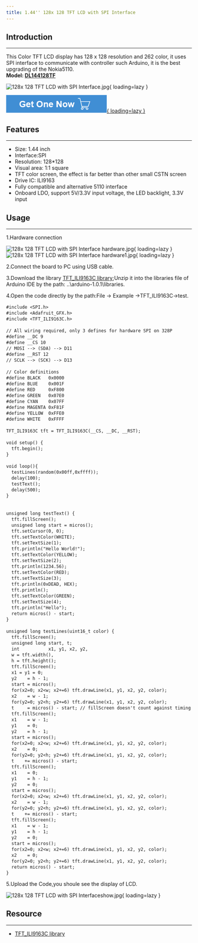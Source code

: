 ```yaml
---
title: 1.44'' 128x 128 TFT LCD with SPI Interface
---
```


##  Introduction
------------

This Color TFT LCD display has 128 x 128 resolution and 262 color, it uses SPI interface to communicate with controller such Arduino, it is the best upgrading of the Nokia5110.  
**Model: [DL144128TF](http://www.elecrow.com/144-128x-128-tft-lcd-with-spi-interface-p-855.html)**  

![128x 128 TFT LCD with SPI Interface.jpg](https://wiki.elecrow.com/images/thumb/c/c1/128x_128_TFT_LCD_with_SPI_Interface.jpg/400px-128x_128_TFT_LCD_with_SPI_Interface.jpg){ loading=lazy }

[![Alt text](./assets/images/Get_one_now.png){ loading=lazy }](https://www.elecrow.com/144-128x-128-tft-lcd-with-spi-interface-p-855.html?wiki "Title text")

## Features
--------

- Size: 1.44 inch
- Interface:SPI
- Resolution: 128\*128
- Visual area: 1:1 square
- TFT color screen, the effect is far better than other small CSTN screen
- Drive IC: ILI9163
- Fully compatible and alternative 5110 interface
- Onboard LDO, support 5V/3.3V input voltage, the LED backlight, 3.3V input

## Usage
-----

1.Hardware connection


 ![128x 128 TFT LCD with SPI Interface hardware.jpg](https://wiki.elecrow.com/images/thumb/e/ec/128x_128_TFT_LCD_with_SPI_Interface_hardware.jpg/500px-128x_128_TFT_LCD_with_SPI_Interface_hardware.jpg){ loading=lazy } ![128x 128 TFT LCD with SPI Interface hardware1.jpg](https://wiki.elecrow.com/images/thumb/5/57/128x_128_TFT_LCD_with_SPI_Interface_hardware1.jpg/500px-128x_128_TFT_LCD_with_SPI_Interface_hardware1.jpg){ loading=lazy }

2.Connect the board to PC using USB cable.

3.Download the library [TFT\_ILI9163C library](./files/TFT-ILI9163C-library-zip.md);Unzip it into the libraries file of Arduino IDE by the path: ..\\arduino-1.0.1\\libraries.

4.Open the code directly by the path:File -&gt; Example -&gt;TFT\_ILI9163C-&gt;test.

```
#include <SPI.h>
#include <Adafruit_GFX.h>
#include <TFT_ILI9163C.h>

// All wiring required, only 3 defines for hardware SPI on 328P
#define __DC 9
#define __CS 10
// MOSI --> (SDA) --> D11
#define __RST 12
// SCLK --> (SCK) --> D13

// Color definitions
#define	BLACK   0x0000
#define	BLUE    0x001F
#define	RED     0xF800
#define	GREEN   0x07E0
#define CYAN    0x07FF
#define MAGENTA 0xF81F
#define YELLOW  0xFFE0  
#define WHITE   0xFFFF

TFT_ILI9163C tft = TFT_ILI9163C(__CS, __DC, __RST);

void setup() {
  tft.begin();
}

void loop(){
  testLines(random(0x00ff,0xffff));
  delay(100);
  testText();
  delay(500);
}


unsigned long testText() {
  tft.fillScreen();
  unsigned long start = micros();
  tft.setCursor(0, 0);
  tft.setTextColor(WHITE);  
  tft.setTextSize(1);
  tft.println("Hello World!");
  tft.setTextColor(YELLOW); 
  tft.setTextSize(2);
  tft.println(1234.56);
  tft.setTextColor(RED);    
  tft.setTextSize(3);
  tft.println(0xDEAD, HEX);
  tft.println();
  tft.setTextColor(GREEN);
  tft.setTextSize(4);
  tft.println("Hello");
  return micros() - start;
}

unsigned long testLines(uint16_t color) {
  tft.fillScreen();
  unsigned long start, t;
  int           x1, y1, x2, y2,
  w = tft.width(),
  h = tft.height();
  tft.fillScreen();
  x1 = y1 = 0;
  y2    = h - 1;
  start = micros();
  for(x2=0; x2<w; x2+=6) tft.drawLine(x1, y1, x2, y2, color);
  x2    = w - 1;
  for(y2=0; y2<h; y2+=6) tft.drawLine(x1, y1, x2, y2, color);
  t     = micros() - start; // fillScreen doesn't count against timing
  tft.fillScreen();
  x1    = w - 1;
  y1    = 0;
  y2    = h - 1;
  start = micros();
  for(x2=0; x2<w; x2+=6) tft.drawLine(x1, y1, x2, y2, color);
  x2    = 0;
  for(y2=0; y2<h; y2+=6) tft.drawLine(x1, y1, x2, y2, color);
  t    += micros() - start;
  tft.fillScreen();
  x1    = 0;
  y1    = h - 1;
  y2    = 0;
  start = micros();
  for(x2=0; x2<w; x2+=6) tft.drawLine(x1, y1, x2, y2, color);
  x2    = w - 1;
  for(y2=0; y2<h; y2+=6) tft.drawLine(x1, y1, x2, y2, color);
  t    += micros() - start;
  tft.fillScreen();
  x1    = w - 1;
  y1    = h - 1;
  y2    = 0;
  start = micros();
  for(x2=0; x2<w; x2+=6) tft.drawLine(x1, y1, x2, y2, color);
  x2    = 0;
  for(y2=0; y2<h; y2+=6) tft.drawLine(x1, y1, x2, y2, color);
  return micros() - start;
}
```

5.Upload the Code,you shoule see the display of LCD.


![128x 128 TFT LCD with SPI Interfaceshow.jpg](https://wiki.elecrow.com/images/thumb/2/25/128x_128_TFT_LCD_with_SPI_Interfaceshow.jpg/400px-128x_128_TFT_LCD_with_SPI_Interfaceshow.jpg){ loading=lazy }

## Resource
--------

- [TFT\_ILI9163C library](./files/TFT-ILI9163C-library-zip.md)